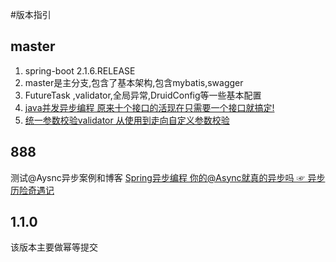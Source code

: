 #版本指引
## master

1. spring-boot 2.1.6.RELEASE 
2. master是主分支,包含了基本架构,包含mybatis,swagger 
3. FutureTask ,validator,全局异常,DruidConfig等一些基本配置 
4. [java并发异步编程 原来十个接口的活现在只需要一个接口就搞定!](https://juejin.im/post/5d3c46d2f265da1b9163dbce)
5. [统一参数校验validator 从使用到走向自定义参数校验](https://juejin.im/post/5d3fbeb46fb9a06b317b3c48)
## 888
测试@Aysnc异步案例和博客
[Spring异步编程 你的@Async就真的异步吗 ☞ 异步历险奇遇记](https://juejin.im/post/5d47a80a6fb9a06ad3470f9a)

## 1.1.0
该版本主要做幂等提交